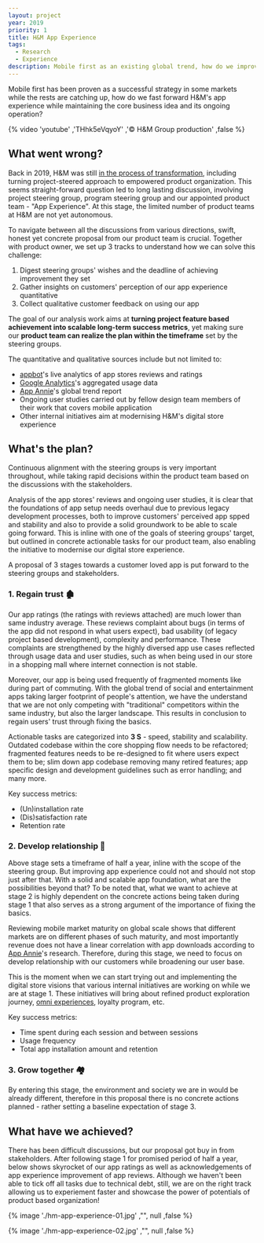 ```yaml
---
layout: project
year: 2019
priority: 1
title: H&M App Experience
tags: 
  - Research
  - Experience
description: Mobile first as an existing global trend, how do we improve the app's experience?
---
```


Mobile first has been proven as a successful strategy in some markets while the rests are catching up, how do we fast forward H&M's app experience while maintaining the core business idea and its ongoing operation?

{% video 'youtube' ,'THhk5eVqyoY' ,'© H&M Group production' ,false %}

## What went wrong?

Back in 2019, H&M was still [in the process of transformation](https://www.retail-week.com/indicator/handm-from-digital-laggard-to-leader/7031998.article), including turning project-steered approach to empowered product organization. This seems straight-forward question led to long lasting discussion, involving project steering group, program steering group and our appointed product team - "App Experience". At this stage, the limited number of product teams at H&M are not yet autonomous.

To navigate between all the discussions from various directions, swift, honest yet concrete proposal from our product team is crucial. Together with product owner, we set up 3 tracks to understand how we can solve this challenge:

1. Digest steering groups' wishes and the deadline of achieving improvement they set
2. Gather insights on customers' perception of our app experience quantitative
3. Collect qualitative customer feedback on using our app

The goal of our analysis work aims at **turning project feature based achievement into scalable long-term success metrics**, yet making sure our **product team can realize the plan within the timeframe** set by the steering groups.

The quantitative and qualitative sources include but not limited to:

- [appbot](https://appbot.co/)'s live analytics of app stores reviews and ratings
- [Google Analytics](https://analytics.google.com/)'s aggregated usage data
- [App Annie](https://www.appannie.com/en/)'s global trend report
- Ongoing user studies carried out by fellow design team members of their work that covers mobile application
- Other internal initiatives aim at modernising H&M's digital store experience

## What's the plan?

Continuous alignment with the steering groups is very important throughout, while taking rapid decisions within the product team based on the discussions with the stakeholders.

Analysis of the app stores' reviews and ongoing user studies, it is clear that the foundations of app setup needs overhaul due to previous legacy development processes, both to improve customers' perceived app spped and stability and also to provide a solid groundwork to be able to scale going forward. This is inline with one of the goals of steering groups' target, but outlined in concrete actionable tasks for our product team, also enabling the initiative to modernise our digital store experience.

A proposal of 3 stages towards a customer loved app is put forward to the steering groups and stakeholders.

### 1. Regain trust 🏚

Our app ratings (the ratings with reviews attached) are much lower than same industry average. These reviews complaint about bugs (in terms of the app did not respond in what users expect), bad usability (of legacy project based development), complexity and performance. These complaints are strengthened by the highly diversed app use cases reflected through usage data and user studies, such as when being used in our store in a shopping mall where internet connection is not stable.

Moreover, our app is being used frequently of fragmented moments like during part of commuting. With the global trend of social and entertainment apps taking larger footprint of people's attention, we have the understand that we are not only competing with "traditional" competitors within the same industry, but also the larger landscape. This results in conclusion to regain users' trust through fixing the basics.

Actionable tasks are categorized into **3 S** - speed, stability and scalability. Outdated codebase within the core shopping flow needs to be refactored; fragmented features needs to be re-designed to fit where users expect them to be; slim down app codebase removing many retired features; app specific design and development guidelines such as error handling; and many more.

Key success metrics:

- (Un)installation rate
- (Dis)satisfaction rate
- Retention rate

### 2. Develop relationship 🏡

Above stage sets a timeframe of half a year, inline with the scope of the steering group. But improving app experience could not and should not stop just after that. With a solid and scalable app foundation, what are the possibilities beyond that? To be noted that, what we want to achieve at stage 2 is highly dependent on the concrete actions being taken during stage 1 that also serves as a strong argument of the importance of fixing the basics.

Reviewing mobile market maturity on global scale shows that different markets are on different phases of such maturity, and most importantly revenue does not have a linear correlation with app downloads according to [App Annie](https://www.appannie.com/en/)'s research. Therefore, during this stage, we need to focus on develop relationship with our customers while broadening our user base.

This is the moment when we can start trying out and implementing the digital store visions that various internal initiatives are working on while we are at stage 1. These initiatives will bring about refined product exploration journey, [omni experiences](/2018/hm-in-store-mode/), loyalty program, etc.

Key success metrics:

- Time spent during each session and between sessions
- Usage frequency
- Total app installation amount and retention

### 3. Grow together 🏘

By entering this stage, the environment and society we are in would be already different, therefore in this proposal there is no concrete actions planned - rather setting a baseline expectation of stage 3.

## What have we achieved?

There has been difficult discussions, but our proposal got buy in from stakeholders. After following stage 1 for promised period of half a year, below shows skyrocket of our app ratings as well as acknowledgements of app experience improvement of app reviews. Although we haven't been able to tick off all tasks due to technical debt, still, we are on the right track allowing us to experiement faster and showcase the power of potentials of product based organization!

{% image './hm-app-experience-01.jpg' ,"", null ,false %}

{% image './hm-app-experience-02.jpg' ,"", null ,false %}
